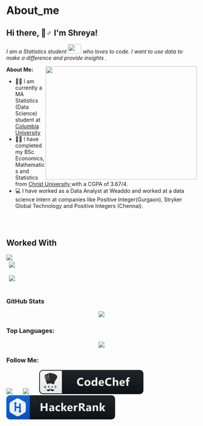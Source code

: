 # About_me
## Hi there, 🙋♂️ I'm Shreya!

<p>
 <em>
    I am a Statistics student <img src="https://raw.githubusercontent.com/TheDudeThatCode/TheDudeThatCode/master/Assets/Developer.gif" width=35 height=25> who loves to code. I want to use data to make a difference and provide insights .
 </em>
  </p>
  
  <img height="300" width="400" align="right" src= "https://static.wixstatic.com/media/59a075_d31a64db374845d095fb875487a8e6d6~mv2.gif?compress=1&resize=1200x900&vertical=top" />
<b>About Me:</b>

- 👨‍🎓 I am currently a MA Statistics (Data Science) student at <a href="https://www.columbia.edu/">Columbia University </a>
- 👨‍🎓 I have completed my BSc Economics,Mathematics and Statistics from <a href="https://www.pict.edu/">Christ University </a> with a CGPA of 3.67/4.
- 💻 I have worked as a Data Analyst at Weaddo and worked at a data science intern at companies like Positive Integer(Gurgaon), Stryker Global Technology and Positive Integers (Chennai). 


 
 <br><br>
## Worked With


 <p>
<!-- Python -->
<code><img height="40" src="https://img.shields.io/badge/python-%233776AB.svg?&style=flat-square&logo=python&logoColor=white" /></code>


<!--MYSQL-->
<code>
 <img height="40" src="https://img.shields.io/badge/mysql-%2300f.svg?&style=for-the-badge&logo=mysql&logoColor=white" />
  </code>
  
<!--PostgreSQL-->
<code>
 <img height="40" src="https://img.shields.io/badge/postgreSQL-%23ED8B00.svg?&style=for-the-badge&logo=PostgreSQL&logoColor=blue" />
 </code>
 </p>




### GitHub Stats
<p align="center">
  <a href="https://github.com/yashagarwal1999">
    <img src="https://github-readme-stats-aj8vj7k8x.vercel.app/api?username=yashagarwal1999&show_icons=true&title_color=ffc857&icon_color=8ac926&text_color=daf7dc&bg_color=151515&count_private=true&include_all_commits=true"/>
  </a>
  </p>
  
 ### Top Languages: 
 <p align="center">
  <a href="https://github.com/yashagarwal1999">
<img src="https://github-readme-stats-aj8vj7k8x.vercel.app/api/top-langs/?username=yashagarwal1999&layout=compact&title_color=ffc857&icon_color=8ac926&text_color=daf7dc&bg_color=151515&card_width=400" align="center" />
 </a>
 </p>


### Follow Me:
<p>
<a href="https://www.linkedin.com/in/yash-agarwal-b35ba076/"><img src="https://img.shields.io/badge/linkedin-%230077B5.svg?&style=for-the-badge&logo=linkedin&logoColor=white" /></a> &nbsp; &nbsp; &nbsp; <a href="https://www.instagram.com/humorously_funny/"><img src="https://img.shields.io/badge/instagram-%23E4405F.svg?&style=for-the-badge&logo=instagram&logoColor=white" /></a> &nbsp; &nbsp; &nbsp;  <a href="https://www.codechef.com/users/bat_mobile"><img src="https://github.com/MikeCodesDotNET/ColoredBadges/blob/master/svg/dev/services/codechef.svg" /></a> &nbsp; &nbsp; &nbsp;  <a href="https://www.hackerrank.com/agarvalyash12"><img src="https://github.com/MikeCodesDotNET/ColoredBadges/blob/master/svg/dev/services/hackerrank.svg" /></a> 
 </p>


 


<!-- - 💬 Ask me about ...- 📫 How to reach me: ...- 😄 Pronouns: ... - ⚡ Fun fact: ... -->
<!-- -->
